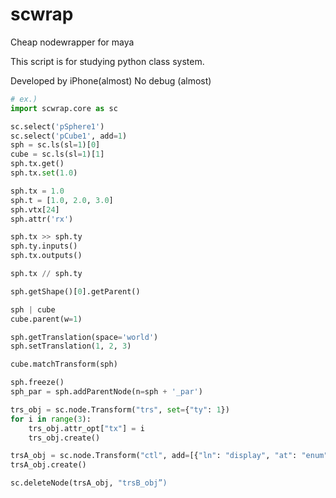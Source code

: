 # scwrap
Cheap nodewrapper for maya

This script is for studying python class system.

Developed by iPhone(almost)
No debug (almost)

```python
# ex.)
import scwrap.core as sc

sc.select('pSphere1')
sc.select('pCube1', add=1)
sph = sc.ls(sl=1)[0]
cube = sc.ls(sl=1)[1]
sph.tx.get()
sph.tx.set(1.0)

sph.tx = 1.0
sph.t = [1.0, 2.0, 3.0]
sph.vtx[24]
sph.attr('rx')

sph.tx >> sph.ty
sph.ty.inputs()
sph.tx.outputs()

sph.tx // sph.ty

sph.getShape()[0].getParent()

sph | cube
cube.parent(w=1)

sph.getTranslation(space='world')
sph.setTranslation(1, 2, 3)

cube.matchTransform(sph)

sph.freeze()
sph_par = sph.addParentNode(n=sph + '_par')

trs_obj = sc.node.Transform("trs", set={"ty": 1})
for i in range(3):
    trs_obj.attr_opt["tx"] = i
    trs_obj.create()

trsA_obj = sc.node.Transform("ctl", add=[{"ln": "display", "at": "enum", "en": "Hide:Show", "k": 1}])
trsA_obj.create()

sc.deleteNode(trsA_obj, "trsB_obj”)

```